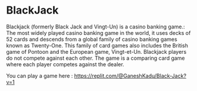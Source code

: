 # BlackJack
Blackjack (formerly Black Jack and Vingt-Un) is a casino banking game.: The most widely played casino banking game in the world, it uses decks of 52 cards and descends from a global family of casino banking games known as Twenty-One. This family of card games also includes the British game of Pontoon and the European game, Vingt-et-Un. Blackjack players do not compete against each other. The game is a comparing card game where each player competes against the dealer.

You can play a game here : https://replit.com/@GaneshKadu/Black-Jack?v=1
